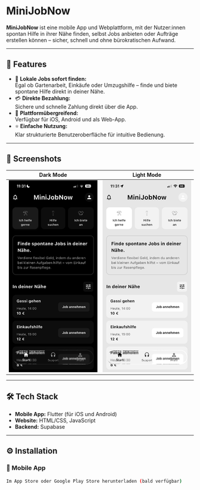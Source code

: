 # MiniJobNow

**MiniJobNow** ist eine mobile App und Webplattform, mit der Nutzer:innen spontan Hilfe in ihrer Nähe finden, selbst Jobs anbieten oder Aufträge erstellen können – sicher, schnell und ohne bürokratischen Aufwand.

---

## 🚀 Features

- 📍 **Lokale Jobs sofort finden:**  
  Egal ob Gartenarbeit, Einkäufe oder Umzugshilfe – finde und biete spontane Hilfe direkt in deiner Nähe.
- 💳 **Direkte Bezahlung:**  
  Sichere und schnelle Zahlung direkt über die App.
- 📱 **Plattformübergreifend:**  
  Verfügbar für iOS, Android und als Web-App.
- ⭐ **Einfache Nutzung:**  
  Klar strukturierte Benutzeroberfläche für intuitive Bedienung.

---

## 📸 Screenshots

| Dark Mode | Light Mode |
|-----------|------------|
| <img src="img/dark.png" alt="Dark Mode" width="300"/> | <img src="img/light.png" alt="Light Mode" width="300"/> |

---

## 🛠️ Tech Stack

- **Mobile App:** Flutter (für iOS und Android)
- **Website:** HTML/CSS, JavaScript
- **Backend:** Supabase

---

## ⚙️ Installation

### 📱 Mobile App

```bash
Im App Store oder Google Play Store herunterladen (bald verfügbar)
